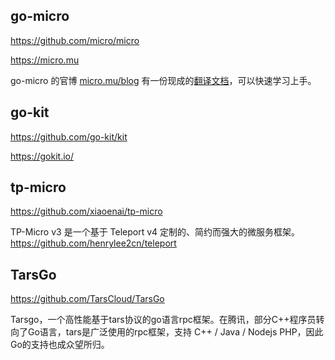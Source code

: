 ## go-micro

https://github.com/micro/micro

https://micro.mu

go-micro 的官博 [micro.mu/blog](https://micro.mu/blog/) 有一份现成的[翻译文档](http://btfak.com/page2/)，可以快速学习上手。

## go-kit

https://github.com/go-kit/kit

https://gokit.io/

## tp-micro

https://github.com/xiaoenai/tp-micro

TP-Micro v3 是一个基于 Teleport v4 定制的、简约而强大的微服务框架。 https://github.com/henrylee2cn/teleport

## TarsGo

https://github.com/TarsCloud/TarsGo

Tarsgo，一个高性能基于tars协议的go语言rpc框架。在腾讯，部分C++程序员转向了Go语言，tars是广泛使用的rpc框架，支持 C++ / Java / Nodejs PHP，因此Go的支持也成众望所归。
